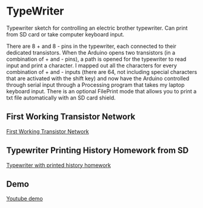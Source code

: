 # TypeWriter
Typewriter sketch for controlling an electric brother typewriter. Can print from SD card or take computer keyboard input.


There are 8 + and 8 - pins in the typewriter, each connected to their dedicated transistors. When the Arduino opens two transistors (in a combination of + and - pins), a path is opened for the typewriter to read input and print a character. I mapped out all the characters for every combination of + and - inputs (there are 64, not including special characters that are activated with the shift key) and now have the Arduino controlled through serial input through a Processing program that takes my laptop keyboard input. There is an optional FilePrint mode that allows you to print a txt file automatically with an SD card shield.


## First Working Transistor Network
[First Working Transistor Network](https://challengepost-s3-challengepost.netdna-ssl.com/photos/production/software_photos/000/347/627/datas/gallery.jpg)

## Typewriter Printing History Homework from SD
[Typewriter with printed history homework](https://challengepost-s3-challengepost.netdna-ssl.com/photos/production/software_photos/000/347/626/datas/gallery.jpg)

## Demo
[Youtube demo](https://youtu.be/vh4UktaP08s)
